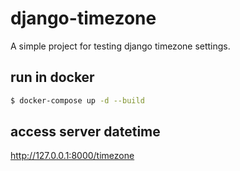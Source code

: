 # django-timezone

A simple project for testing django timezone settings.

## run in docker

```bash
$ docker-compose up -d --build
```

## access server datetime

http://127.0.0.1:8000/timezone
